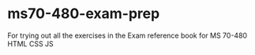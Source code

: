 # ms70-480-exam-prep
For trying out all the exercises in the Exam reference book for MS  70-480 HTML CSS JS
